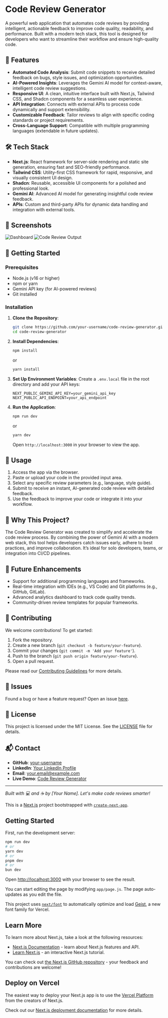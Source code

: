 # Code Review Generator

A powerful web application that automates code reviews by providing intelligent, actionable feedback to improve code quality, readability, and performance. Built with a modern tech stack, this tool is designed for developers who want to streamline their workflow and ensure high-quality code.

## 🚀 Features

- **Automated Code Analysis**: Submit code snippets to receive detailed feedback on bugs, style issues, and optimization opportunities.
- **AI-Powered Insights**: Leverages the Gemini AI model for context-aware, intelligent code review suggestions.
- **Responsive UI**: A clean, intuitive interface built with Next.js, Tailwind CSS, and Shadcn components for a seamless user experience.
- **API Integration**: Connects with external APIs to process code dynamically and support extensibility.
- **Customizable Feedback**: Tailor reviews to align with specific coding standards or project requirements.
- **Cross-Language Support**: Compatible with multiple programming languages (extendable in future updates).

## 🛠️ Tech Stack

- **Next.js**: React framework for server-side rendering and static site generation, ensuring fast and SEO-friendly performance.
- **Tailwind CSS**: Utility-first CSS framework for rapid, responsive, and visually consistent UI design.
- **Shadcn**: Reusable, accessible UI components for a polished and professional look.
- **Gemini AI**: Advanced AI model for generating insightful code review feedback.
- **APIs**: Custom and third-party APIs for dynamic data handling and integration with external tools.

## 📸 Screenshots

<!-- Replace placeholders with actual screenshots or GIFs -->

![Dashboard](https://via.placeholder.com/800x400.png?text=Dashboard+Screenshot)
![Code Review Output](https://via.placeholder.com/800x400.png?text=Code+Review+Output)

## 🏁 Getting Started

### Prerequisites

- Node.js (v16 or higher)
- npm or yarn
- Gemini API key (for AI-powered reviews)
- Git installed

### Installation

1. **Clone the Repository**:
   ```bash
   git clone https://github.com/your-username/code-review-generator.git
   cd code-review-generator
   ```
2. **Install Dependencies**:
   ```bash
   npm install
   ```
   or
   ```bash
   yarn install
   ```
3. **Set Up Environment Variables**:
   Create a `.env.local` file in the root directory and add your API keys:
   ```env
   NEXT_PUBLIC_GEMINI_API_KEY=your_gemini_api_key
   NEXT_PUBLIC_API_ENDPOINT=your_api_endpoint
   ```
4. **Run the Application**:
   ```bash
   npm run dev
   ```
   or
   ```bash
   yarn dev
   ```
   Open `http://localhost:3000` in your browser to view the app.

## 🔧 Usage

1. Access the app via the browser.
2. Paste or upload your code in the provided input area.
3. Select any specific review parameters (e.g., language, style guide).
4. Submit to receive an instant, AI-generated code review with detailed feedback.
5. Use the feedback to improve your code or integrate it into your workflow.

## 🌟 Why This Project?

The Code Review Generator was created to simplify and accelerate the code review process. By combining the power of Gemini AI with a modern web stack, this tool helps developers catch issues early, adhere to best practices, and improve collaboration. It’s ideal for solo developers, teams, or integration into CI/CD pipelines.

## 🔮 Future Enhancements

- Support for additional programming languages and frameworks.
- Real-time integration with IDEs (e.g., VS Code) and Git platforms (e.g., GitHub, GitLab).
- Advanced analytics dashboard to track code quality trends.
- Community-driven review templates for popular frameworks.

## 🤝 Contributing

We welcome contributions! To get started:

1. Fork the repository.
2. Create a new branch (`git checkout -b feature/your-feature`).
3. Commit your changes (`git commit -m 'Add your feature'`).
4. Push to the branch (`git push origin feature/your-feature`).
5. Open a pull request.

Please read our [Contributing Guidelines](CONTRIBUTING.md) for more details.

## 🐛 Issues

Found a bug or have a feature request? Open an issue [here](https://github.com/your-username/code-review-generator/issues).

## 📜 License

This project is licensed under the MIT License. See the [LICENSE](LICENSE) file for details.

## 📬 Contact

- **GitHub**: [your-username](https://github.com/your-username)
- **LinkedIn**: [Your LinkedIn Profile](https://www.linkedin.com/in/your-profile)
- **Email**: your.email@example.com
- **Live Demo**: [Code Review Generator](https://your-demo-link.com) <!-- Replace with actual demo link -->

---

_Built with 💻 and ☕ by [Your Name]. Let's make code reviews smarter!_

This is a [Next.js](https://nextjs.org) project bootstrapped with [`create-next-app`](https://github.com/vercel/next.js/tree/canary/packages/create-next-app).

## Getting Started

First, run the development server:

```bash
npm run dev
# or
yarn dev
# or
pnpm dev
# or
bun dev
```

Open [http://localhost:3000](http://localhost:3000) with your browser to see the result.

You can start editing the page by modifying `app/page.js`. The page auto-updates as you edit the file.

This project uses [`next/font`](https://nextjs.org/docs/app/building-your-application/optimizing/fonts) to automatically optimize and load [Geist](https://vercel.com/font), a new font family for Vercel.

## Learn More

To learn more about Next.js, take a look at the following resources:

- [Next.js Documentation](https://nextjs.org/docs) - learn about Next.js features and API.
- [Learn Next.js](https://nextjs.org/learn) - an interactive Next.js tutorial.

You can check out [the Next.js GitHub repository](https://github.com/vercel/next.js) - your feedback and contributions are welcome!

## Deploy on Vercel

The easiest way to deploy your Next.js app is to use the [Vercel Platform](https://vercel.com/new?utm_medium=default-template&filter=next.js&utm_source=create-next-app&utm_campaign=create-next-app-readme) from the creators of Next.js.

Check out our [Next.js deployment documentation](https://nextjs.org/docs/app/building-your-application/deploying) for more details.
